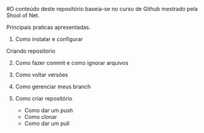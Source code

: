 #O conteúdo deste repositório baseia-se no curso de Github mestrado pela Shool of Net.

Principais praticas apresentadas.

1. Como instalar e configurar

Criando repositorio

2. Como fazer commit e como ignorar arquivos

3. Como voltar versões

4. Como gerenciar meus branch

5. Como criar repositório
    * Como dar um push
    * Como clonar
    * Como dar um pull
